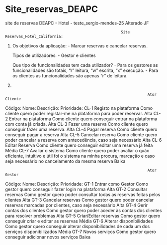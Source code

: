 # Site_reservas_DEAPC
site de reservas DEAPC - Hotel -
teste_sergio-mendes-25
Alterado JF

                                                        Site Reservas_Hotel_California:
    
1.
    Os objetivos da aplicação:
        - Marcar reservas e cancelar reservas.

    Tipos de utilizadores:
        - Gestor e clientes

    Que tipo de funcionalidades tem cada utilizador?
        - Para os gestores as funcionalidades são totais, “r” leitura, “w” escrita, “x” execução.
        - Para os clientes as funcionalidades são apenas “r” de leitura.

2.

                                                                    Ator Cliente

Código: 	            Nome: 	                                       Descrição:	                                                     Prioridade:
CL-1	    Registo na plataforma	    Como cliente quero poder registar-me na plataforma para poder reservar.	                            Alta
CL-2	    Entrar na plataforma	    Como cliente quero conseguir entrar na plataforma com conta já criada.	                            Alta
CL-3	    Fazer uma reserva	        Como cliente quero conseguir fazer uma reserva.	                                                    Alta
CL-4	    Pagar reserva	            Como cliente quero conseguir pagar a reserva	                                                    Alta
CL-5	    Cancelar reserva	        Como cliente quero poder cancelar a reserva com antecedência, caso seja necessário	                Alta
CL-6	    Editar Reserva	            Como cliente quero conseguir editar uma reserva já feita	                                        Média
CL-7	    Avaliar o sistema	        Como cliente quero poder avaliar o quão eficiente, intuitivo e útil foi o sistema
                                        na minha procura, marcação e caso seja necessário no cancelamento da mesma reserva	                Baixa


                                                                    Ator Gestor	

Código:	                Nome:	                                        Descrição:	                                                      Prioridade:
GT-1	    Entrar como Gestor	        Como gestor quero conseguir fazer login na plataforma	                                              Alta
GT-2	    Consultar reservas	        Como gestor quero poder consultar todas as reservas feitas pelos clientes	                          Alta
GT-3	    Cancelar reservas	        Como gestor quero poder cancelar reservas marcadas por clientes, caso seja necessário 	              Alta
GT-4	    Gerir contas dos clientes	Como gestor quero poder aceder às contas dos clientes para resolver problemas	                      Alta
GT-5	    Criar/Editar reservas	    Como gestor quero conseguir criar e editar as reservas	                                              Média
GT-6	    Alterar disponibilidades	Como gestor quero conseguir alterar disponibilidades de cada um dos serviços disponibilizados	      Média
GT-7	    Novos serviços	            Como gestor quero conseguir adicionar novos serviços	Baixa
